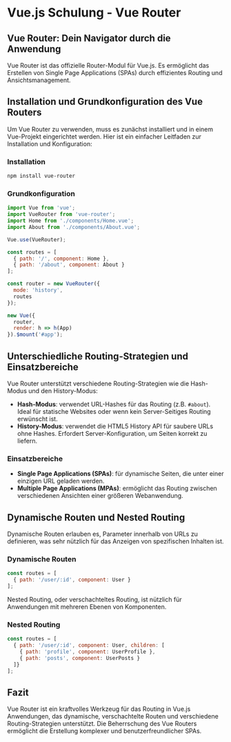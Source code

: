 
# Vue.js Schulung - Vue Router

## Vue Router: Dein Navigator durch die Anwendung

Vue Router ist das offizielle Router-Modul für Vue.js. Es ermöglicht das Erstellen von Single Page Applications (SPAs) durch effizientes Routing und Ansichtsmanagement.

## Installation und Grundkonfiguration des Vue Routers

Um Vue Router zu verwenden, muss es zunächst installiert und in einem Vue-Projekt eingerichtet werden. Hier ist ein einfacher Leitfaden zur Installation und Konfiguration:

### Installation
```bash
npm install vue-router
```

### Grundkonfiguration
```javascript
import Vue from 'vue';
import VueRouter from 'vue-router';
import Home from './components/Home.vue';
import About from './components/About.vue';

Vue.use(VueRouter);

const routes = [
  { path: '/', component: Home },
  { path: '/about', component: About }
];

const router = new VueRouter({
  mode: 'history',
  routes
});

new Vue({
  router,
  render: h => h(App)
}).$mount('#app');
```

## Unterschiedliche Routing-Strategien und Einsatzbereiche

Vue Router unterstützt verschiedene Routing-Strategien wie die Hash-Modus und den History-Modus:

- **Hash-Modus**: verwendet URL-Hashes für das Routing (z.B. `#about`). Ideal für statische Websites oder wenn kein Server-Seitiges Routing erwünscht ist.
- **History-Modus**: verwendet die HTML5 History API für saubere URLs ohne Hashes. Erfordert Server-Konfiguration, um Seiten korrekt zu liefern.

### Einsatzbereiche
- **Single Page Applications (SPAs)**: für dynamische Seiten, die unter einer einzigen URL geladen werden.
- **Multiple Page Applications (MPAs)**: ermöglicht das Routing zwischen verschiedenen Ansichten einer größeren Webanwendung.

## Dynamische Routen und Nested Routing

Dynamische Routen erlauben es, Parameter innerhalb von URLs zu definieren, was sehr nützlich für das Anzeigen von spezifischen Inhalten ist.

### Dynamische Routen
```javascript
const routes = [
  { path: '/user/:id', component: User }
];
```

Nested Routing, oder verschachteltes Routing, ist nützlich für Anwendungen mit mehreren Ebenen von Komponenten.

### Nested Routing
```javascript
const routes = [
  { path: '/user/:id', component: User, children: [
    { path: 'profile', component: UserProfile },
    { path: 'posts', component: UserPosts }
  ]}
];
```

## Fazit

Vue Router ist ein kraftvolles Werkzeug für das Routing in Vue.js Anwendungen, das dynamische, verschachtelte Routen und verschiedene Routing-Strategien unterstützt. Die Beherrschung des Vue Routers ermöglicht die Erstellung komplexer und benutzerfreundlicher SPAs.
